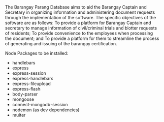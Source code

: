 The Barangay Parang Database aims to aid the Barangay Captain and Secretary in organizing information and administering document requests through the implementation of the software.
The specific objectives of the software are as follows: 
To provide a platform for Barangay Captain and secretary to manage information of civil/criminal trials and blotter requests of residents;
To provide convenience to the employees when processing the document; and
To provide a platform for them to streamline the process of generating and issuing of the barangay certification.

Node Packages to be installed:
- handlebars
- express
- express-session
- express-handlebars
- express-fileupload 
- express-flash  
- body-parser 
- mongoose   
- connect-mongodb-session
- nodemon (as dev dependencies)
- multer
